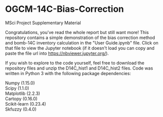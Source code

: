 # OGCM-14C-Bias-Correction
MSci Project Supplementary Material 

Congratulations, you've read the whole report but still want more! This repository contains a simple demonstration of the bias correction method and bomb-14C inventory calculation in the "User Guide.ipynb" file. Click on that file to view the Jupyter notebook (if it doesn't load you can copy and paste the file url into https://nbviewer.jupyter.org/). 

If you wish to explore to the code yourself, feel free to download the repository files and unzip the D14C_hist1 and D14C_hist2 files. Code was written in Python 3 with the following package dependencies: 

Numpy (1.15.0) <br> 
Scipy (1.1.0) <br>
Matplotlib (2.2.3) <br>
Cartopy (0.16.0) <br>
Scikit-learn (0.23.4) <br>
Skfuzzy (0.4.0)
